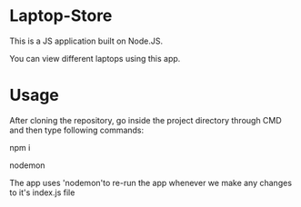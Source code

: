 # Laptop-Store

This is a JS application built on Node.JS.

You can view different laptops using this app.


# Usage

After cloning the repository, go inside the project directory through CMD and then type following commands:

npm i

nodemon


The app uses 'nodemon'to re-run the app whenever we make any changes to it's index.js file
